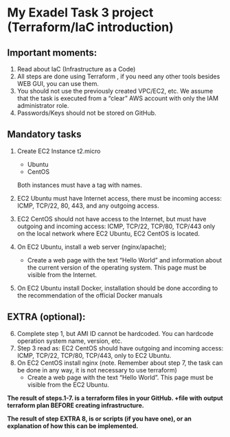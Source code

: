 My Exadel Task 3 project (Terraform/IaC introduction)
======================================================

Important moments:
------------------
1. Read about IaC (Infrastructure as a Сode)
2. All steps are done using Terraform , if you need any other tools besides WEB GUI, you can use them.
3. You should not use the previously created VPC/EC2, etc. We assume that the task is executed from a “clear” AWS account with only the IAM administrator role.
4. Passwords/Keys should not be stored on GitHub.

Mandatory tasks
---------------

1. Create EC2 Instance t2.micro
   - Ubuntu
   - CentOS

   Both instances must have a tag with names.
2. EC2 Ubuntu must have Internet access, there must be incoming access: ICMP, TCP/22, 80, 443, and any outgoing access.
3. EC2 CentOS should not have access to the Internet, but must have outgoing and incoming access: ICMP, TCP/22, TCP/80, TCP/443 only on the local network where EC2 Ubuntu, EC2 CentOS is located.
4. On EC2 Ubuntu, install a web server (nginx/apache);
   - Create a web page with the text “Hello World” and information about the current version of the operating system. This page must be visible from the Internet. 
5. On EC2 Ubuntu install Docker, installation should be done according to the recommendation of the official Docker manuals

EXTRA (optional):
-----------------

6. Complete  step 1, but AMI ID cannot be hardcoded. You can hardcode operation system name, version, etc.
7. Step 3 read as:
EC2 CentOS should have outgoing and incoming access: ICMP, TCP/22, TCP/80, TCP/443, only to EC2 Ubuntu.
8. On EC2 CentOS install nginx (note. Remember about step 7, the task can be done in any way, it is not necessary to use terraform)
   - Create a web page with the text “Hello World”. This page must be visible from the  EC2 Ubuntu.

**The result of steps.1-7. is a terraform files in your GitHub. +file with output terraform plan BEFORE creating infrastructure.**

**The result of step EXTRA 8, is or scripts (if you have one), or an explanation of how this can be implemented.**

